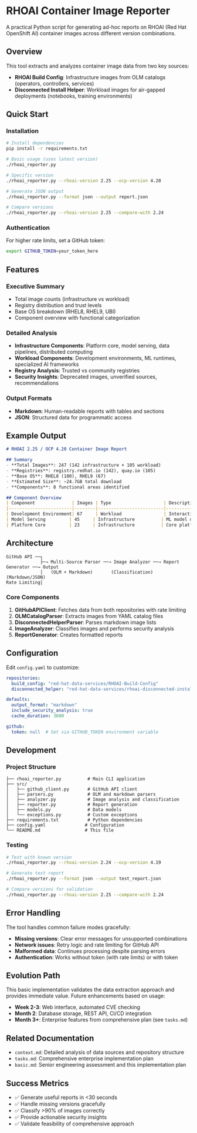 # RHOAI Container Image Reporter

A practical Python script for generating ad-hoc reports on RHOAI (Red Hat OpenShift AI) container images across different version combinations.

## Overview

This tool extracts and analyzes container image data from two key sources:
- **RHOAI Build Config**: Infrastructure images from OLM catalogs (operators, controllers, services)
- **Disconnected Install Helper**: Workload images for air-gapped deployments (notebooks, training environments)

## Quick Start

### Installation

```bash
# Install dependencies
pip install -r requirements.txt

# Basic usage (uses latest version)
./rhoai_reporter.py

# Specific version
./rhoai_reporter.py --rhoai-version 2.25 --ocp-version 4.20

# Generate JSON output
./rhoai_reporter.py --format json --output report.json

# Compare versions
./rhoai_reporter.py --rhoai-version 2.25 --compare-with 2.24
```

### Authentication

For higher rate limits, set a GitHub token:
```bash
export GITHUB_TOKEN=your_token_here
```

## Features

### Executive Summary
- Total image counts (infrastructure vs workload)
- Registry distribution and trust levels
- Base OS breakdown (RHEL8, RHEL9, UBI)
- Component overview with functional categorization

### Detailed Analysis
- **Infrastructure Components**: Platform core, model serving, data pipelines, distributed computing
- **Workload Components**: Development environments, ML runtimes, specialized AI frameworks
- **Registry Analysis**: Trusted vs community registries
- **Security Insights**: Deprecated images, unverified sources, recommendations

### Output Formats
- **Markdown**: Human-readable reports with tables and sections
- **JSON**: Structured data for programmatic access

## Example Output

```markdown
# RHOAI 2.25 / OCP 4.20 Container Image Report

## Summary
- **Total Images**: 247 (142 infrastructure + 105 workload)
- **Registries**: registry.redhat.io (142), quay.io (105)
- **Base OS**: RHEL8 (180), RHEL9 (67)
- **Estimated Size**: ~24.7GB total download
- **Components**: 8 functional areas identified

## Component Overview
| Component              | Images | Type                    | Description                              |
|------------------------|--------|-------------------------|------------------------------------------|
| Development Environment| 67     | Workload                | Interactive development and experiment...|
| Model Serving         | 45     | Infrastructure          | ML model deployment and inference        |
| Platform Core         | 23     | Infrastructure          | Core platform services and user inter...|
```

## Architecture

```
GitHub API ──┐
             ├─→ Multi-Source Parser ──→ Image Analyzer ──→ Report Generator ──→ Output
             │   (OLM + Markdown)       (Classification)    (Markdown/JSON)
Rate Limiting│
```

### Core Components

1. **GitHubAPIClient**: Fetches data from both repositories with rate limiting
2. **OLMCatalogParser**: Extracts images from YAML catalog files
3. **DisconnectedHelperParser**: Parses markdown image lists
4. **ImageAnalyzer**: Classifies images and performs security analysis
5. **ReportGenerator**: Creates formatted reports

## Configuration

Edit `config.yaml` to customize:

```yaml
repositories:
  build_config: "red-hat-data-services/RHOAI-Build-Config"
  disconnected_helper: "red-hat-data-services/rhoai-disconnected-install-helper"

defaults:
  output_format: "markdown"
  include_security_analysis: true
  cache_duration: 3600

github:
  token: null  # Set via GITHUB_TOKEN environment variable
```

## Development

### Project Structure
```
├── rhoai_reporter.py          # Main CLI application
├── src/
│   ├── github_client.py       # GitHub API client
│   ├── parsers.py             # OLM and markdown parsers
│   ├── analyzer.py            # Image analysis and classification
│   ├── reporter.py            # Report generation
│   ├── models.py              # Data models
│   └── exceptions.py          # Custom exceptions
├── requirements.txt           # Python dependencies
├── config.yaml               # Configuration
└── README.md                 # This file
```

### Testing

```bash
# Test with known version
./rhoai_reporter.py --rhoai-version 2.24 --ocp-version 4.19

# Generate test report
./rhoai_reporter.py --format json --output test_report.json

# Compare versions for validation
./rhoai_reporter.py --rhoai-version 2.25 --compare-with 2.24
```

## Error Handling

The tool handles common failure modes gracefully:
- **Missing versions**: Clear error messages for unsupported combinations
- **Network issues**: Retry logic and rate limiting for GitHub API
- **Malformed data**: Continues processing despite parsing errors
- **Authentication**: Works without token (with rate limits) or with token

## Evolution Path

This basic implementation validates the data extraction approach and provides immediate value. Future enhancements based on usage:

- **Week 2-3**: Web interface, automated CVE checking
- **Month 2**: Database storage, REST API, CI/CD integration
- **Month 3+**: Enterprise features from comprehensive plan (see `tasks.md`)

## Related Documentation

- `context.md`: Detailed analysis of data sources and repository structure
- `tasks.md`: Comprehensive enterprise implementation plan
- `basic.md`: Senior engineering assessment and this implementation plan

## Success Metrics

- ✅ Generate useful reports in <30 seconds
- ✅ Handle missing versions gracefully
- ✅ Classify >90% of images correctly
- ✅ Provide actionable security insights
- ✅ Validate feasibility of comprehensive approach
